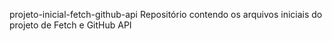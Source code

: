 projeto-inicial-fetch-github-api
Repositório contendo os arquivos iniciais do projeto de Fetch e GitHub API